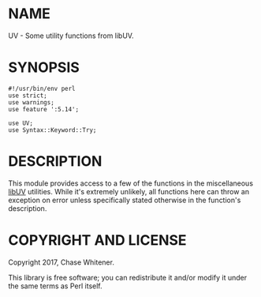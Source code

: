 # NAME

UV - Some utility functions from libUV.

# SYNOPSIS

    #!/usr/bin/env perl
    use strict;
    use warnings;
    use feature ':5.14';

    use UV;
    use Syntax::Keyword::Try;

# DESCRIPTION

This module provides access to a few of the functions in the miscellaneous
[libUV](http://docs.libuv.org/en/v1.x/misc.html) utilities. While it's extremely
unlikely, all functions here can throw an exception on error unless specifically
stated otherwise in the function's description.

# COPYRIGHT AND LICENSE

Copyright 2017, Chase Whitener.

This library is free software; you can redistribute it and/or modify it under
the same terms as Perl itself.
